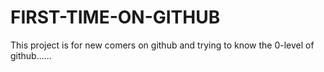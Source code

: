 # FIRST-TIME-ON-GITHUB
This project is for new comers on github and trying to know the 0-level of github......
